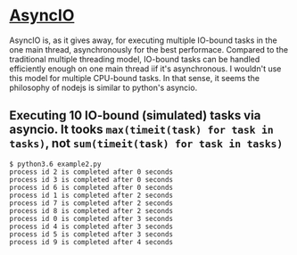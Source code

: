 # [AsyncIO](https://www.youtube.com/channel/UCwFl9Y49sWChrddQTD9QhRA/videos)
AsyncIO is, as it gives away, for executing multiple IO-bound tasks in the one main thread, asynchronously for the best  performace.
Compared to the traditional multiple threading model, IO-bound tasks can be handled efficiently enough on one main thread iif it's asynchronous.
I wouldn't use this model for multiple CPU-bound tasks. In that sense, it seems the philosophy of nodejs is similar to python's asyncio.

## Executing 10 IO-bound (simulated) tasks via asyncio. It tooks `max(timeit(task) for task in tasks)`, not `sum(timeit(task) for task in tasks)`
```
$ python3.6 example2.py
process id 2 is completed after 0 seconds
process id 3 is completed after 0 seconds
process id 6 is completed after 0 seconds
process id 1 is completed after 2 seconds
process id 7 is completed after 2 seconds
process id 8 is completed after 2 seconds
process id 0 is completed after 3 seconds
process id 4 is completed after 3 seconds
process id 5 is completed after 3 seconds
process id 9 is completed after 4 seconds
```
